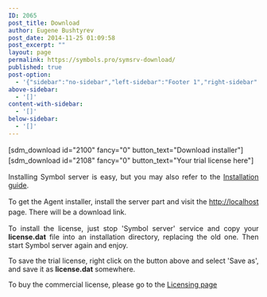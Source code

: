 ```yaml
---
ID: 2065
post_title: Download
author: Eugene Bushtyrev
post_date: 2014-11-25 01:09:58
post_excerpt: ""
layout: page
permalink: https://symbols.pro/symsrv-download/
published: true
post-option:
  - '{"sidebar":"no-sidebar","left-sidebar":"Footer 1","right-sidebar":"Footer 1","page-style":"normal","show-title":"enable","page-caption":"","show-content":"enable","header-background":""}'
above-sidebar:
  - '[]'
content-with-sidebar:
  - '[]'
below-sidebar:
  - '[]'
---
```

<span style="line-height: 1.5em;">[sdm_download id="2100" fancy="0" button_text="Download installer"]</span> <span style="line-height: 1.5em;">[sdm_download id="2108" fancy="0" button_text="Your trial license here"]</span> <p style="text-align: justify;">
  Installing Symbol server is easy, but you may also refer to the <a title="Symbol server installation guide" href="https://docs.symbols.pro/doku.php?id=server_installation" target="_blank">Installation guide</a>.
</p>

<p style="text-align: justify;">
  <span style="line-height: 1.5em;">To get the Agent installer, install the server part and visit the </span><a style="line-height: 1.5em;" title="localhost" href="http://localhost" target="_blank">http://localhost</a><span style="line-height: 1.5em;"> page. There will be a download link.</span>
</p>

<p style="text-align: justify;">
  To install the license, just stop 'Symbol server' service and copy your <strong>license.dat</strong> file into an installation directory, replacing the old one. Then start Symbol server again and enjoy.
</p>

<p style="text-align: justify;">
</p>

<p style="text-align: justify;">
  To save the trial license, right click on the button above and select 'Save as', and save it as <strong>license.dat</strong> somewhere.
</p>

<p style="text-align: justify;">
  To buy the commercial license, please go to the <a title="Pricing" href="https://symbols.pro/symserver-pricing/" target="_blank">Licensing page</a>
</p>